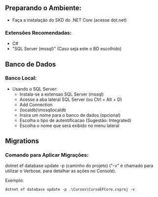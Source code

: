 ## Preparando o Ambiente:

- Faça a instalação do SKD do .NET Core (acesse dot.net)

### Extensões Recomendadas:

- C#
- "SQL Server (mssql)" (Caso seja este o BD escolhido)


## Banco de Dados

### Banco Local:

- Usando o SQL Server:
    - Instala-se a extensao SQL Server (mssql)
    - Acesse a aba lateral SQL Server (ou Ctrl + Alt + D) 
    - Add Connection
    - (localdb)\mssqllocaldb
    - Insira um nome para o banco de dados (opcional)
    - Escolha o tipo de autentificacao (Sugestão: Integrated)
    - Escolha o nome que será exibido no menu lateral

## Migrations

### Comando para Aplicar Migrações:

dotnet ef database update -p (caminho do projeto) ("-v" é chamado para utilizar o Verbose, para detalhar as ações no Console). 

Exemplo:

    dotnet ef database update -p .\Cursos\CursoEFCore.csproj -v